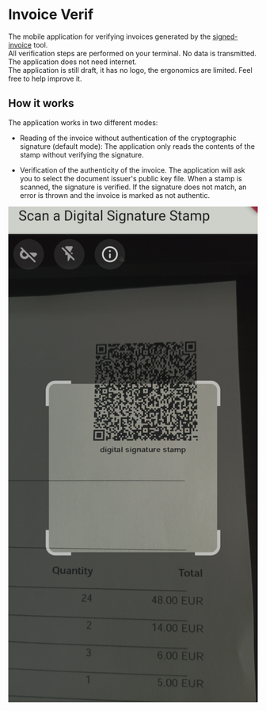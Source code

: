 # Invoice Verif

The mobile application for verifying invoices generated by the [signed-invoice](https://github.com/maelgangloff/signed-invoice) tool.  
All verification steps are performed on your terminal. No data is transmitted. The application does not need internet.  
The application is still draft, it has no logo, the ergonomics are limited. Feel free to help improve it.  

## How it works
The application works in two different modes:

- Reading of the invoice without authentication of the cryptographic signature (default mode): The application only reads the contents of the stamp without verifying the signature.

- Verification of the authenticity of the invoice. The application will ask you to select the document issuer's public key file. When a stamp is scanned, the signature is verified. If the signature does not match, an error is thrown and the invoice is marked as not authentic.

![screenshot](screenshots/main.png)
